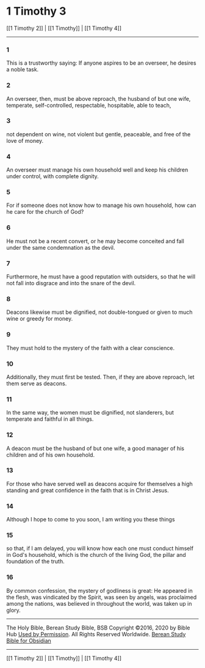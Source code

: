 # 1 Timothy 3

[[1 Timothy 2]] | [[1 Timothy]] | [[1 Timothy 4]]

---

### 1
This is a trustworthy saying: If anyone aspires to be an overseer, he desires a noble task.

### 2
An overseer, then, must be above reproach, the husband of but one wife, temperate, self-controlled, respectable, hospitable, able to teach,

### 3
not dependent on wine, not violent but gentle, peaceable, and free of the love of money.

### 4
An overseer must manage his own household well and keep his children under control, with complete dignity.

### 5
For if someone does not know how to manage his own household, how can he care for the church of God?

### 6
He must not be a recent convert, or he may become conceited and fall under the same condemnation as the devil.

### 7
Furthermore, he must have a good reputation with outsiders, so that he will not fall into disgrace and into the snare of the devil.

### 8
Deacons likewise must be dignified, not double-tongued or given to much wine or greedy for money.

### 9
They must hold to the mystery of the faith with a clear conscience.

### 10
Additionally, they must first be tested. Then, if they are above reproach, let them serve as deacons.

### 11
In the same way, the women must be dignified, not slanderers, but temperate and faithful in all things.

### 12
A deacon must be the husband of but one wife, a good manager of his children and of his own household.

### 13
For those who have served well as deacons acquire for themselves a high standing and great confidence in the faith that is in Christ Jesus.

### 14
Although I hope to come to you soon, I am writing you these things

### 15
so that, if I am delayed, you will know how each one must conduct himself in God's household, which is the church of the living God, the pillar and foundation of the truth.

### 16
By common confession, the mystery of godliness is great: He appeared in the flesh, was vindicated by the Spirit, was seen by angels, was proclaimed among the nations, was believed in throughout the world, was taken up in glory.

---

The Holy Bible, Berean Study Bible, BSB
Copyright ©2016, 2020 by Bible Hub
[Used by Permission](https://berean.bible/terms.htm). All Rights Reserved Worldwide.
[Berean Study Bible for Obsidian](https://github.com/gapmiss/berean-study-bible-for-obsidian)

---

[[1 Timothy 2]] | [[1 Timothy]] | [[1 Timothy 4]]

